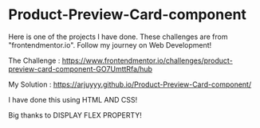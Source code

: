 # Product-Preview-Card-component


Here is one of the projects I have done. These challenges are from "frontendmentor.io". Follow my journey on Web Development!

The Challenge : https://www.frontendmentor.io/challenges/product-preview-card-component-GO7UmttRfa/hub

My Solution :  https://arjuyyy.github.io/Product-Preview-Card-component/


I have done this using HTML AND CSS!

Big thanks to DISPLAY FLEX PROPERTY!
